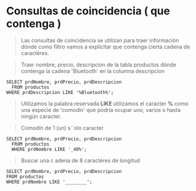 # Consultas de coincidencia ( que contenga )

> Las consultas de coincidencia se utilizan para traer información
> dónde como filtro vamos a explicitar que contenga cierta 
> cadena de caractéres.

> Traer nombre, precio, descripcion
> de la tabla productos 
> dónde contenga la cadena 'Bluetooth' 
> en la columna descripcion

    SELECT prdNombre, prdPrecio, prdDescripcion 
      FROM productos
    WHERE prdDescripcion LIKE '%Bluetooth%';

> Utilizamos la palabra reservada **LIKE**
> utilizamos el caracter **%** como una especie de 'comodín'
> que podría ocupar uno, varios o hasta ningún caracter.

> Comodín de 1 (un) s´´olo caracter

    SELECT prdNombre, prdPrecio, prdDescripcion 
      FROM productos
      WHERE prdNombre LIKE '_40%';

> Buscar una c adena de 8 caractéres de longitud

    SELECT prdNombre, prdPrecio, prdDescripcion
    FROM productos
    WHERE prdNombre LIKE '________';